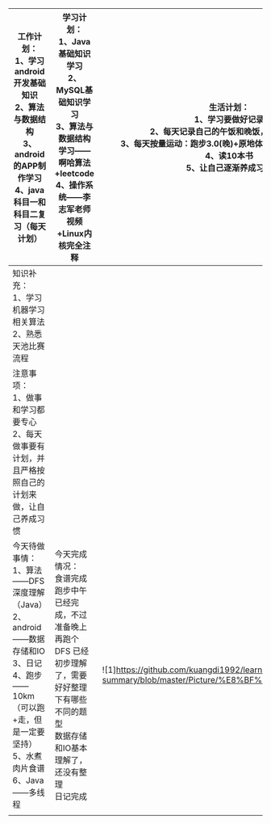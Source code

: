 | 工作计划：<br>1、学习android开发基础知识<br/>2、算法与数据结构<br/>3、android的APP制作学习<br/>4、java科目一和科目二复习（每天计划） | 学习计划：<br/>1、Java基础知识学习<br/>2、MySQL基础知识学习<br/>3、算法与数据结构学习——啊哈算法+leetcode<br/>4、操作系统——李志军老师视频+Linux内核完全注释<br/> | 生活计划：<br/>1、学习要做好记录<br/>2、每天记录自己的午饭和晚饭，并进行调整<br/>3、每天按量运动：跑步3.0(晚)+原地体能50+跳绳1000(早)<br/>4、读10本书<br/>5、让自己逐渐养成习惯 <br/> |
| ------------------------------------------------------------ | ------------------------------------------------------------ | ------------------------------------------------------------ |
| 知识补充：<br/>1、学习机器学习相关算法<br/>2、熟悉天池比赛流程 |                                                              |                                                              |
| 注意事项：<br/>1、做事和学习都要专心<br/>2、每天做事要有计划，并且严格按照自己的计划来做，让自己养成习惯 |                                                              |                                                              |
| 今天待做事情：<br/>1、算法——DFS深度理解（Java）<br/>2、android——数据存储和IO<br/>3、日记<br/>4、跑步——10km（可以跑+走，但是一定要坚持）<br/>5、水煮肉片食谱<br/>6、Java——多线程 | 今天完成情况：<br/>食谱完成<br/>跑步中午已经完成，不过准备晚上再跑个<br/>DFS 已经初步理解了，需要好好整理下有哪些不同的题型<br/>数据存储和IO基本理解了，还没有整理<br/>日记完成 | ![1]https://github.com/kuangdi1992/learning-summary/blob/master/Picture/%E8%BF%90%E5%8A%A8/1.png) |
|                                                              |                                                              |                                                              |